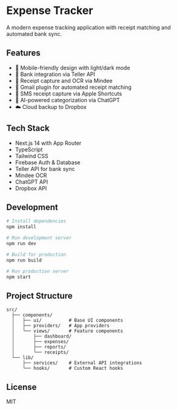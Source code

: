 # Expense Tracker

A modern expense tracking application with receipt matching and automated bank sync.

## Features

- 📱 Mobile-friendly design with light/dark mode
- 🏦 Bank integration via Teller API
- 📸 Receipt capture and OCR via Mindee
- 📧 Gmail plugin for automated receipt matching
- 📱 SMS receipt capture via Apple Shortcuts
- 🤖 AI-powered categorization via ChatGPT
- ☁️ Cloud backup to Dropbox

## Tech Stack

- Next.js 14 with App Router
- TypeScript
- Tailwind CSS
- Firebase Auth & Database
- Teller API for bank sync
- Mindee OCR
- ChatGPT API
- Dropbox API

## Development

```bash
# Install dependencies
npm install

# Run development server
npm run dev

# Build for production
npm run build

# Run production server
npm start
```

## Project Structure

```
src/
  ├── components/
  │   ├── ui/          # Base UI components
  │   ├── providers/   # App providers
  │   └── views/       # Feature components
  │       ├── dashboard/
  │       ├── expenses/
  │       ├── reports/
  │       └── receipts/
  └── lib/
      ├── services/    # External API integrations
      └── hooks/       # Custom React hooks
```

## License

MIT

